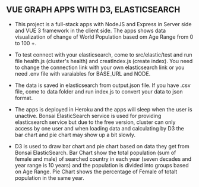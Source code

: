 ## VUE GRAPH APPS WITH D3, ELASTICSEARCH

+ This project is a full-stack apps with NodeJS and Express in Server side and VUE 3 framework in the client side. The apps shows data
visualization of change of World Population based om Age Range from 0 to 100 +.

+ To test connect with your elasticsearch, come to src/elastic/test and run file health.js (cluster's health) and creatIndex.js (create index). You need to change the connection link with your own elasticsearch link or you need .env file with varaiables for BASE_URL and NODE.

+ The data is saved in elasticsearch from output.json file. If you have .csv file, come to data folder and run index.js to convert your data to json format.

+ The apps is deployed in Heroku and the apps will sleep when the user is unactive. Bonsai ElasticSearch service is used for providing elasticsearch service but due to the free version, cluster can only access by one user and when loading data and calculating by D3 the bar chart and pie chart may show up a bit slowly. 

+ D3 is used to draw bar chart and pie chart based on data they get from Bonsai ElasticSearch. Bar Chart show the total population (sum of female and male) of searched country in each year (seven decades and year range is 10 years) and the population is divided into groups based on Age Range. Pie Chart shows the percentage of Female of totalt population in the same year. 